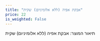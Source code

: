 ```yaml
---
title: "אבקת אפיה (ללא אלומיניום) שקית"
price: 22
is_weighted: False
---
```


תיאור המוצר: אבקת אפיה (ללא אלומיניום) שקית
